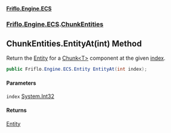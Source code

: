 #### [Friflo.Engine.ECS](index.md#'index')
### [Friflo.Engine.ECS](Friflo.Engine.ECS.md#'Friflo.Engine.ECS').[ChunkEntities](ChunkEntities.md#'Friflo.Engine.ECS.ChunkEntities')

## ChunkEntities.EntityAt(int) Method

Return the [Entity](Entity.md#'Friflo.Engine.ECS.Entity') for a [Chunk&lt;T&gt;](Chunk_T_.md#'Friflo.Engine.ECS.Chunk<T>') component at the given [index](ChunkEntities.EntityAt(int).md#Friflo.Engine.ECS.ChunkEntities.EntityAt(int).index#'Friflo.Engine.ECS.ChunkEntities.EntityAt(int).index').

```csharp
public Friflo.Engine.ECS.Entity EntityAt(int index);
```
#### Parameters

<a name='Friflo.Engine.ECS.ChunkEntities.EntityAt(int).index'></a>

`index` [System.Int32](https://docs.microsoft.com/en-us/dotnet/api/System.Int32#'System.Int32')

#### Returns
[Entity](Entity.md#'Friflo.Engine.ECS.Entity')